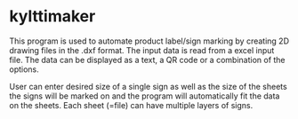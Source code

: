 # kylttimaker

This program is used to automate product label/sign marking by creating 2D drawing
files in the .dxf format. The input data is read from a excel input file. The
data can be displayed as a text, a QR code or a combination of the options.

User can enter desired size of a single sign as well as the size of the sheets
the signs will be marked on and the program will automatically fit the data on
the sheets. Each sheet (=file) can have multiple layers of signs.
